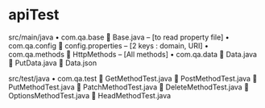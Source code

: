 # apiTest
src/main/java
•	com.qa.base
	Base.java – [to read property file]
•	com.qa.config
	config.properties – [2 keys : domain, URI]
•	com.qa.methods
	HttpMethods – [All methods]
•	com.qa.data
	Data.java
	PutData.java
	Data.json

src/test/java
•	com.qa.test
	GetMethodTest.java
	PostMethodTest.java
	PutMethodTest.java
	PatchMethodTest.java
	DeleteMethodTest.java
	OptionsMethodTest.java
	HeadMethodTest.java
